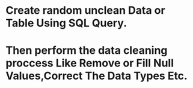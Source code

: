 # Create random unclean Data or Table Using SQL Query.
# Then perform the data cleaning proccess Like Remove or Fill Null Values,Correct The Data Types Etc.
